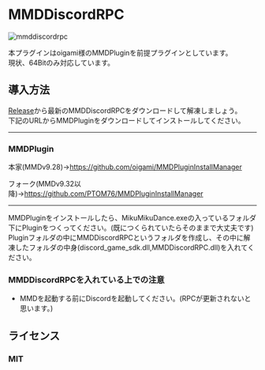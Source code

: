 # MMDDiscordRPC
![mmddiscordrpc](https://user-images.githubusercontent.com/58260965/120056607-533c4780-c078-11eb-83df-feaf834edbac.png)

本プラグインはoigami様のMMDPluginを前提プラグインとしています。<br />
現状、64Bitのみ対応しています。<br />

## 導入方法


[Release](https://github.com/PTOM76/MMDDiscordRPC/releases)から最新のMMDDiscordRPCをダウンロードして解凍しましょう。
<br />
下記のURLからMMDPluginをダウンロードしてインストールしてください。


---

### MMDPlugin

本家(MMDv9.28)→https://github.com/oigami/MMDPluginInstallManager

フォーク(MMDv9.32以降)→https://github.com/PTOM76/MMDPluginInstallManager

---

MMDPluginをインストールしたら、MikuMikuDance.exeの入っているフォルダ下にPluginをつくってください。(既につくられていたらそのままで大丈夫です)
<br />
Pluginフォルダの中にMMDDiscordRPCというフォルダを作成し、その中に解凍したフォルダの中身(discord_game_sdk.dll,MMDDiscordRPC.dll)を入れてください。
### MMDDiscordRPCを入れている上での注意
- MMDを起動する前にDiscordを起動してください。(RPCが更新されないと思います。)
## ライセンス
### MIT
